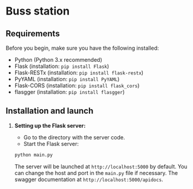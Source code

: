 # Buss station 

## Requirements

Before you begin, make sure you have the following installed:

- Python (Python 3.x recommended)
- Flask (installation: `pip install Flask`)
- Flask-RESTx (installation: `pip install flask-restx`)
- PyYAML (installation: `pip install PyYAML`)
- Flask-CORS (installation: `pip install flask_cors`)
- flasgger  (installation: `pip install flasgger`)

## Installation and launch

1. **Setting up the Flask server:**

    - Go to the directory with the server code.
    - Start the Flask server:

     ```bash
     python main.py
     ```

    The server will be launched at `http://localhost:5000` by default. You can change the host and port in the `main.py` file if necessary.
    The swagger documentation at `http://localhost:5000/apidocs`.

